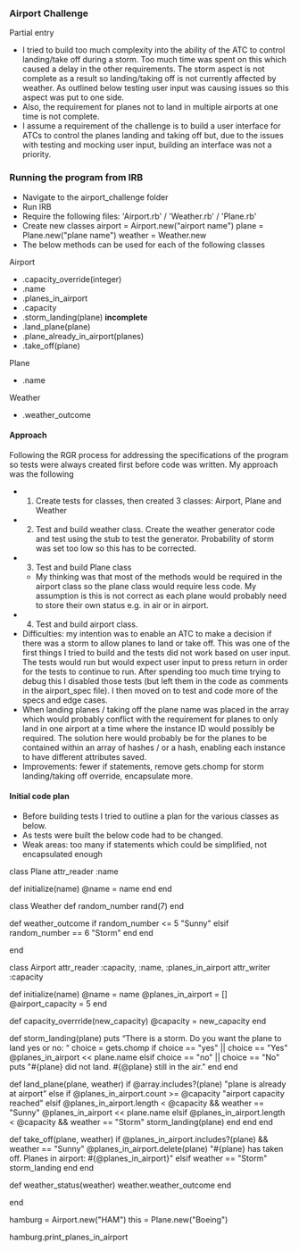 ### Airport Challenge ###
Partial entry
- I tried to build too much complexity into the ability of the ATC to control landing/take off during a storm.  Too much time was spent on this which caused a delay in the other requirements.  The storm aspect is not complete as a result so landing/taking off is not currently affected by weather.  As outlined below testing user input was causing issues so this aspect was put to one side.
- Also, the requirement for planes not to land in multiple airports at one time is not complete.  
- I assume a requirement of the challenge is to build a user interface for ATCs to control the planes landing and taking off but, due to the issues with testing and mocking user input, building an interface was not a priority.  

### Running the program from IRB
- Navigate to the airport_challenge folder
- Run IRB
- Require the following files: 'Airport.rb' / 'Weather.rb' / 'Plane.rb'
- Create new classes
    airport = Airport.new("airport name")
    plane = Plane.new("plane name")
    weather = Weather.new
- The below methods can be used for each of the following classes

Airport
- .capacity_override(integer)
- .name
- .planes_in_airport
- .capacity
- .storm_landing(plane) **incomplete**
- .land_plane(plane)
- .plane_already_in_airport(planes)
- .take_off(plane)

Plane
- .name

Weather
- .weather_outcome

#### Approach
Following the RGR process for addressing the specifications of the program so tests were always created first before code was written.  My approach was the following  

- 1. Create tests for classes, then created 3 classes: Airport, Plane and Weather
- 2. Test and build weather class.  Create the weather generator code and test  using the stub to test the generator.  Probability of storm was set too low so this has to be corrected.
- 3. Test and build Plane class
  - My thinking was that most of the methods would be required in the airport class so the plane class would require less code. My assumption is this is not correct as each plane would probably need to store their own status e.g. in air or in airport.
-  4. Test and build airport class.  
  - Difficulties: my intention was to enable an ATC to make a decision if there was a storm to allow planes to land or take off.  This was one of the first things I tried to build and the tests did not work based on user input.  The tests would run but would expect user input to press return in order for the tests to continue to run.  After spending too much time trying to debug this I disabled those tests (but left them in the code as comments in the airport_spec file).  I then moved on to test and code more of the specs and edge cases.  
  - When landing planes / taking off the plane name was placed in the array which would probably conflict with the requirement for planes to only land in one airport at a time where the instance ID would possibly be required.  The solution here would probably be for the planes to be contained within an array of hashes / or a hash, enabling each instance to have different attributes saved.    
  - Improvements: fewer if statements, remove gets.chomp for storm landing/taking off override, encapsulate more.  

#### Initial code plan
- Before building tests I tried to outline a plan for the various classes as below.  
- As tests were built the below code had to be changed.
- Weak areas: too many if statements which could be simplified, not encapsulated enough

class Plane
  attr_reader :name

  def initialize(name)
    @name = name
  end
end

class Weather
  def random_number
    rand(7)
  end

  def weather_outcome
    if random_number <= 5
      "Sunny"
    elsif random_number == 6
      "Storm"
    end
  end

end

class Airport
  attr_reader :capacity, :name, :planes_in_airport
  attr_writer :capacity

  def initialize(name)
    @name = name
    @planes_in_airport = []
    @airport_capacity = 5
  end

  def capacity_overrride(new_capacity)
    @capacity = new_capacity
  end

  def storm_landing(plane)
    puts “There is a storm. Do you want the plane to land yes or no: “
    choice = gets.chomp
    if choice == "yes" || choice == "Yes"
      @planes_in_airport << plane.name
    elsif choice == "no" || choice == "No"
      puts "#{plane} did not land. #{@plane} still in the air."
    end
  end

  def land_plane(plane, weather)
    if @array.includes?(plane)
      "plane is already at airport"
    else
      if @planes_in_airport.count >= @capacity
        "airport capacity reached"
      elsif @planes_in_airport.length < @capacity && weather == "Sunny"
        @planes_in_airport << plane.name
      elsif @planes_in_airport.length < @capacity && weather ==     "Storm"
        storm_landing(plane)
      end
    end
  end

  def take_off(plane, weather)
    if @planes_in_airport.includes?(plane) && weather == "Sunny"
      @planes_in_airport.delete(plane)
      "#{plane} has taken off.  Planes in airport: #{@planes_in_airport}"
    elsif weather == "Storm"
      storm_landing
    end
  end

 def weather_status(weather)
   weather.weather_outcome
 end

end

hamburg = Airport.new("HAM")
this = Plane.new("Boeing")

hamburg.print_planes_in_airport
